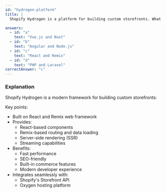 ```yaml
---
id: "hydrogen-platform"
title: |
  Shopify Hydrogen is a platform for building custom storefronts. What is it primarily based on? ⚛️

answers:
  - id: "a"
    text: "Vue.js and Nuxt"
  - id: "b"
    text: "Angular and Node.js"
  - id: "c"
    text: "React and Remix"
  - id: "d"
    text: "PHP and Laravel"
correctAnswer: "c"
---
```


### Explanation

Shopify Hydrogen is a modern framework for building custom storefronts:

Key points:
- Built on React and Remix web framework
- Provides:
  - React-based components
  - Remix-based routing and data loading
  - Server-side rendering (SSR)
  - Streaming capabilities
- Benefits:
  - Fast performance
  - SEO-friendly
  - Built-in commerce features
  - Modern developer experience
- Integrates seamlessly with:
  - Shopify's Storefront API
  - Oxygen hosting platform 
